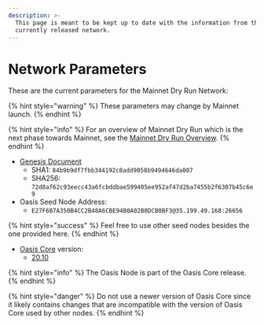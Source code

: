 ```yaml
---
description: >-
  This page is meant to be kept up to date with the information from the
  currently released network.
---
```


# Network Parameters

These are the current parameters for the Mainnet Dry Run Network:

{% hint style="warning" %}
These parameters may change by Mainnet launch.
{% endhint %}

{% hint style="info" %}
For an overview of Mainnet Dry Run which is the next phase towards Mainnet, see the [Mainnet Dry Run Overview](../pre-mainnet/dry-run-overview.md). 
{% endhint %}

* [Genesis Document](https://github.com/oasisprotocol/mainnet-artifacts/releases/download/2020-09-22/genesis.json)
  * SHA1: `84b9b9df7fbb344192c8add9058b9494646da007`
  * SHA256: `72d8af62c93eecc43a6fcbddbae599405ee952af47d2ba7455b2f6307b45c6e9`
* Oasis Seed Node Address:
  * `E27F6B7A350B4CC2B48A6CBE94B0A02B0DCB0BF3@35.199.49.168:26656`

{% hint style="success" %}
Feel free to use other seed nodes besides the one provided here.
{% endhint %}

* [Oasis Core](https://github.com/oasisprotocol/oasis-core) version:
  * [20.10](https://github.com/oasisprotocol/oasis-core/releases/tag/v20.10)

{% hint style="info" %}
The Oasis Node is part of the Oasis Core release.
{% endhint %}

{% hint style="danger" %}
Do not use a newer version of Oasis Core since it likely contains changes that are incompatible with the version of Oasis Core used by other nodes.
{% endhint %}


